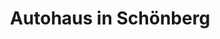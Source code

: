 ---
title: "Autohaus in Schönberg"
url: /schoenberg-holstein/autohaus-in-schoenberg/
shop: Autohaus
---